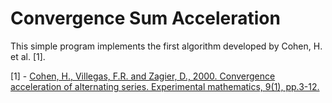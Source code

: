 # Convergence Sum Acceleration 

This simple program implements the first algorithm developed by Cohen, H. et al. [1].  


[1] - [Cohen, H., Villegas, F.R. and Zagier, D., 2000. Convergence acceleration of alternating series. Experimental mathematics, 9(1), pp.3-12.](https://people.mpim-bonn.mpg.de/zagier/files/exp-math-9/fulltext.pdf) 
